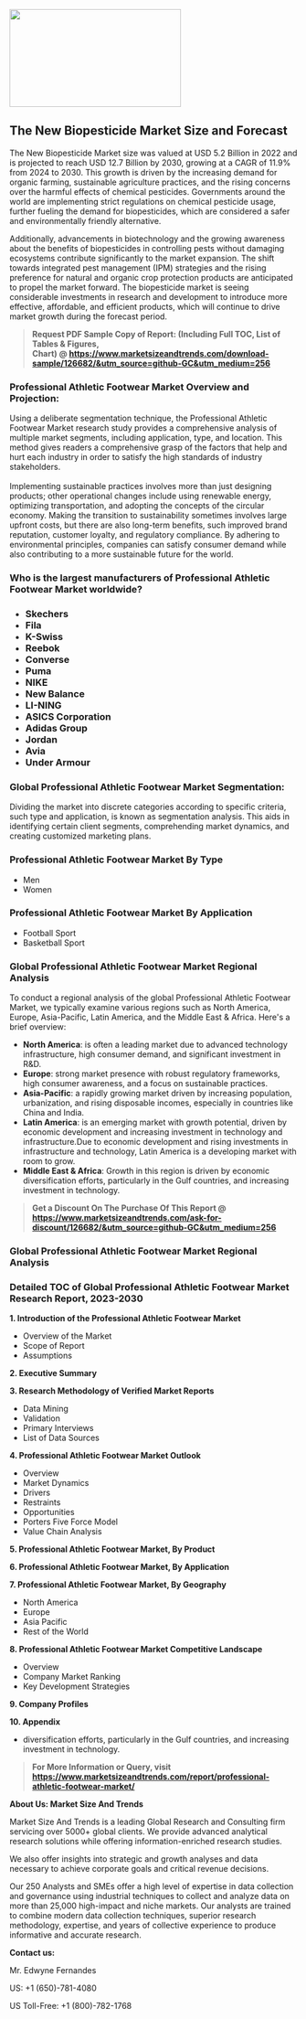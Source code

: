 <p><img class="alignnone size-medium wp-image-20088" src="https://ffe5etoiles.com/wp-content/uploads/2024/12/MST1-300x171.png" alt="" width="300" height="171" /></p><h2>The New Biopesticide Market Size and Forecast</h2><p>The New Biopesticide Market size was valued at USD 5.2 Billion in 2022 and is projected to reach USD 12.7 Billion by 2030, growing at a CAGR of 11.9% from 2024 to 2030. This growth is driven by the increasing demand for organic farming, sustainable agriculture practices, and the rising concerns over the harmful effects of chemical pesticides. Governments around the world are implementing strict regulations on chemical pesticide usage, further fueling the demand for biopesticides, which are considered a safer and environmentally friendly alternative.</p><p>Additionally, advancements in biotechnology and the growing awareness about the benefits of biopesticides in controlling pests without damaging ecosystems contribute significantly to the market expansion. The shift towards integrated pest management (IPM) strategies and the rising preference for natural and organic crop protection products are anticipated to propel the market forward. The biopesticide market is seeing considerable investments in research and development to introduce more effective, affordable, and efficient products, which will continue to drive market growth during the forecast period.</p></p><blockquote id="" class=""><strong>Request PDF Sample Copy of Report: (Including Full TOC, List of Tables &amp; Figures, Chart)&nbsp;@&nbsp;<strong><a href="https://www.marketsizeandtrends.com/download-sample/126682/&utm_source=github-GC&utm_medium=256" target="_blank">https://www.marketsizeandtrends.com/download-sample/126682/&utm_source=github-GC&utm_medium=256</a></strong></strong></blockquote><h3 id="" class="">Professional Athletic Footwear Market&nbsp;Overview and Projection:</h3><p id="" class="">Using a deliberate segmentation technique, the Professional Athletic Footwear Market research study provides a comprehensive analysis of multiple market segments, including application, type, and location. This method gives readers a comprehensive grasp of the factors that help and hurt each industry in order to satisfy the high standards of industry stakeholders. <br /> <br />Implementing sustainable practices involves more than just designing products; other operational changes include using renewable energy, optimizing transportation, and adopting the concepts of the circular economy. Making the transition to sustainability sometimes involves large upfront costs, but there are also long-term benefits, such improved brand reputation, customer loyalty, and regulatory compliance. By adhering to environmental principles, companies can satisfy consumer demand while also contributing to a more sustainable future for the world.</p><h3 id="" class="">Who is the largest manufacturers of&nbsp;Professional Athletic Footwear Market worldwide?</h3><h3 class=""><p><ul><li>Skechers </li><li> Fila </li><li> K-Swiss </li><li> Reebok </li><li> Converse </li><li> Puma </li><li> NIKE </li><li> New Balance </li><li> LI-NING </li><li> ASICS Corporation </li><li> Adidas Group </li><li> Jordan </li><li> Avia </li><li> Under Armour</li></ul></p></h3><h3 id="" class="">Global&nbsp;Professional Athletic Footwear Market Segmentation:</h3><p id="" class="">Dividing the market into discrete categories according to specific criteria, such type and application, is known as segmentation analysis. This aids in identifying certain client segments, comprehending market dynamics, and creating customized marketing plans.</p><h3 id="" class="">Professional Athletic Footwear Market&nbsp;By Type</h3><p><p><ul><li>Men </li><li> Women</p></li></ul></p></p><h3 id="" class="">Professional Athletic Footwear Market&nbsp;By Application</h3><p class=""><p><ul><li>Football Sport </li><li> Basketball Sport</li></ul></p></p><h3 id="" class="">Global Professional Athletic Footwear Market Regional Analysis</h3><p id="" class="">To conduct a regional analysis of the global Professional Athletic Footwear Market, we typically examine various regions such as North America, Europe, Asia-Pacific, Latin America, and the Middle East &amp; Africa. Here's a brief overview:</p><ul><li><strong>North America</strong>: is often a leading market due to advanced technology infrastructure, high consumer demand, and significant investment in R&amp;D.</li><li><strong>Europe</strong>: strong market presence with robust regulatory frameworks, high consumer awareness, and a focus on sustainable practices.</li><li><strong>Asia-Pacific</strong>: a rapidly growing market driven by increasing population, urbanization, and rising disposable incomes, especially in countries like China and India.</li><li><strong>Latin America</strong>: is an emerging market with growth potential, driven by economic development and increasing investment in technology and infrastructure.Due to economic development and rising investments in infrastructure and technology, Latin America is a developing market with room to grow.</li><li><strong>Middle East &amp; Africa</strong>: Growth in this region is driven by economic diversification efforts, particularly in the Gulf countries, and increasing investment in technology.</li></ul><blockquote id="" class=""><strong>Get a Discount On The Purchase Of This Report @ <strong><a href="https://www.marketsizeandtrends.com/ask-for-discount/126682/&utm_source=github-GC&utm_medium=256" target="_blank">https://www.marketsizeandtrends.com/ask-for-discount/126682/&utm_source=github-GC&utm_medium=256</a></strong></strong></blockquote><h3 id="" class="">Global Professional Athletic Footwear Market Regional Analysis</h3><h3 id="" class="">Detailed TOC of Global Professional Athletic Footwear Market Research Report, 2023-2030</h3><p id="" class=""><strong>1. Introduction of the Professional Athletic Footwear Market</strong></p><ul><li>Overview of the Market</li><li>Scope of Report</li><li>Assumptions</li></ul><p id="" class=""><strong>2. Executive Summary</strong></p><p id="" class=""><strong>3. Research Methodology of Verified Market Reports</strong></p><ul><li>Data Mining</li><li>Validation</li><li>Primary Interviews</li><li>List of Data Sources</li></ul><p id="" class=""><strong>4. Professional Athletic Footwear Market Outlook</strong></p><ul><li>Overview</li><li>Market Dynamics</li><li>Drivers</li><li>Restraints</li><li>Opportunities</li><li>Porters Five Force Model</li><li>Value Chain Analysis</li></ul><p id="" class=""><strong>5. Professional Athletic Footwear Market, By Product</strong></p><p id="" class=""><strong>6. Professional Athletic Footwear Market, By Application</strong></p><p id="" class=""><strong>7. Professional Athletic Footwear Market, By Geography</strong></p><ul><li>North America</li><li>Europe</li><li>Asia Pacific</li><li>Rest of the World</li></ul><p id="" class=""><strong>8. Professional Athletic Footwear Market Competitive Landscape</strong></p><ul><li>Overview</li><li>Company Market Ranking</li><li>Key Development Strategies</li></ul><p id="" class=""><strong>9. Company Profiles</strong></p><p id="" class=""><strong>10. Appendix</strong></p><ul><li>diversification efforts, particularly in the Gulf countries, and increasing investment in technology.</li></ul><blockquote id="" class=""><strong>For More Information or Query, visit <strong><strong><a href="https://www.marketsizeandtrends.com/report/professional-athletic-footwear-market/" target="_blank">https://www.marketsizeandtrends.com/report/professional-athletic-footwear-market/</a></strong></strong></strong></blockquote><p id="" class=""><strong>About Us: Market Size And Trends</strong></p><p id="" class="">Market Size And Trends is a leading Global Research and Consulting firm servicing over 5000+ global clients. We provide advanced analytical research solutions while offering information-enriched research studies.</p><p id="" class="">We also offer insights into strategic and growth analyses and data necessary to achieve corporate goals and critical revenue decisions.</p><p id="" class="">Our 250 Analysts and SMEs offer a high level of expertise in data collection and governance using industrial techniques to collect and analyze data on more than 25,000 high-impact and niche markets. Our analysts are trained to combine modern data collection techniques, superior research methodology, expertise, and years of collective experience to produce informative and accurate research.</p><p id="" class=""><strong>Contact us:</strong></p><p id="" class="">Mr. Edwyne Fernandes</p><p id="" class="">US: +1 (650)-781-4080</p><p id="" class="">US Toll-Free: +1 (800)-782-1768</p>
